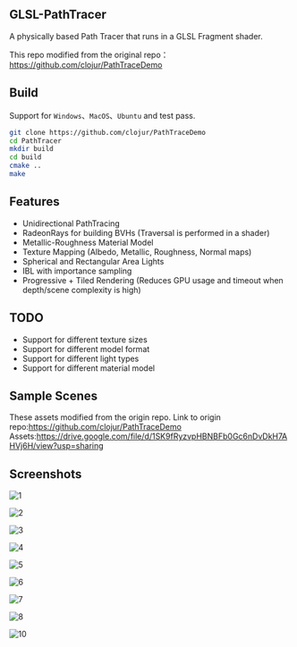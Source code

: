 ## GLSL-PathTracer

A physically based Path Tracer that runs in a GLSL Fragment shader. 

This repo modified from the original repo： https://github.com/clojur/PathTraceDemo

## Build

Support for `Windows`、`MacOS`、`Ubuntu` and test pass.

```bash
git clone https://github.com/clojur/PathTraceDemo
cd PathTracer
mkdir build
cd build
cmake ..
make
```

## Features

- Unidirectional PathTracing
- RadeonRays for building BVHs (Traversal is performed in a shader)
- Metallic-Roughness Material Model
- Texture Mapping (Albedo, Metallic, Roughness, Normal maps)
- Spherical and Rectangular Area Lights
- IBL with importance sampling
- Progressive + Tiled Rendering (Reduces GPU usage and timeout when depth/scene complexity is high)

## TODO

- Support for different texture sizes
- Support for different model format
- Support for different light types
- Support for different material model

## Sample Scenes
These assets modified from the origin repo.
Link to origin repo:https://github.com/clojur/PathTraceDemo
Assets:https://drive.google.com/file/d/1SK9fRyzvpHBNBFb0Gc6nDvDkH7AHVj6H/view?usp=sharing

## Screenshots

![1](./screenshots/1.jpg)

![2](./screenshots/2.jpg)

![3](./screenshots/3.jpg)

![4](./screenshots/4.jpg)

![5](./screenshots/5.jpg)

![6](./screenshots/6.jpg)

![7](./screenshots/7.jpg)

![8](./screenshots/8.jpg)

![10](./screenshots/10.jpg)

